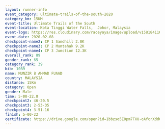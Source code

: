```yaml
--- 
layout: runner-info 
event_category: ultimate-trails-of-the-south-2020 
category_km: 15KM 
event-title: Ultimate Trails of the South 
event-location: Kota Tinggi Water Falls,  Johor, Malaysia 
event-logo: https://res.cloudinary.com/raceyaya/image/upload/v1581841103/logo/2020/ultimate-trails-2020_i93dfj.jpg 
event-date: 2020-02-08 
checkpoint-name2: CP 1 Sandhill 2.8K 
checkpoint-name3: CP 2 Muntahak 9.2K 
checkpoint-name4: CP 3 Junction 12.3K 
overall_rank: 89
gender_rank: 65
category_rank: 39
bib: 1039
name: MUNZIR B AHMAD FUAAD
country: MALAYSIA
distance: 15Km
category: Open
gender: Male
time: 5-00-22.0
checkpoint2: 46-20.5
checkpoint3: 2-53-35
checkpoint4: 3-51-16
finish: 5-00-22
certificate: https://drive.google.com/open?id=1bbzso5E0pm7TXU-oAfcrXddQHh2lG5DN
--- 
```

